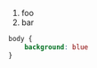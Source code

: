 ﻿<properties
	pageTitle="Home"
	description="bla bla bla"
	slug="home"
	keywords="css, intellisense, html"
/>

1. foo
2. bar

<section>

```css
body {
    background: blue
}
```
</section>